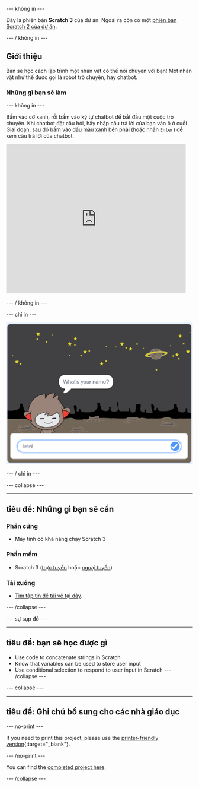 \--- không in \---

Đây là phiên bản **Scratch 3** của dự án. Ngoài ra còn có một [phiên bản Scratch 2 của dự án](https://projects.raspberrypi.org/en/projects/chatbot-scratch2).

\--- / không in \---

## Giới thiệu

Bạn sẽ học cách lập trình một nhân vật có thể nói chuyện với bạn! Một nhân vật như thế được gọi là robot trò chuyện, hay chatbot.

### Những gì bạn sẽ làm

\--- không in \---

Bấm vào cờ xanh, rồi bấm vào ký tự chatbot để bắt đầu một cuộc trò chuyện. Khi chatbot đặt câu hỏi, hãy nhập câu trả lời của bạn vào ô ở cuối Giai đoạn, sau đó bấm vào dấu màu xanh bên phải (hoặc nhấn `Enter`) để xem câu trả lời của chatbot.

<div class="scratch-preview">
  <iframe allowtransparency="true" width="485" height="402" src="https://scratch.mit.edu/projects/embed/248864190/?autostart=false" 
  frameborder="0" scrolling="no"></iframe>
</div>

\--- / không in \---

\--- chỉ in \---

![dự án hoàn thành](images/chatbot-preview.png)

\--- / chỉ in \---

\--- collapse \---

* * *

## tiêu đề: Những gì bạn sẽ cần

### Phần cứng

- Máy tính có khả năng chạy Scratch 3

### Phần mềm

- Scratch 3 ([trực tuyến](https://rpf.io/scratchon) hoặc [ngoại tuyến](https://rpf.io/scratchoff))

### Tải xuống

- [Tìm tập tin để tải về tại đây](http://rpf.io/p/en/chatbot-go).

\--- /collapse \---

\--- sự sụp đổ \---

* * *

## tiêu đề: bạn sẽ học được gì

- Use code to concatenate strings in Scratch
- Know that variables can be used to store user input
- Use conditional selection to respond to user input in Scratch \--- /collapse \---

\--- collapse \---

* * *

## tiêu đề: Ghi chú bổ sung cho các nhà giáo dục

\--- no-print \---

If you need to print this project, please use the [printer-friendly version](https://projects.raspberrypi.org/en/projects/chatbot/print){:target="_blank"}.

\--- /no-print \---

You can find the [completed project here](http://rpf.io/p/en/chatbot-get).

\--- /collapse \---